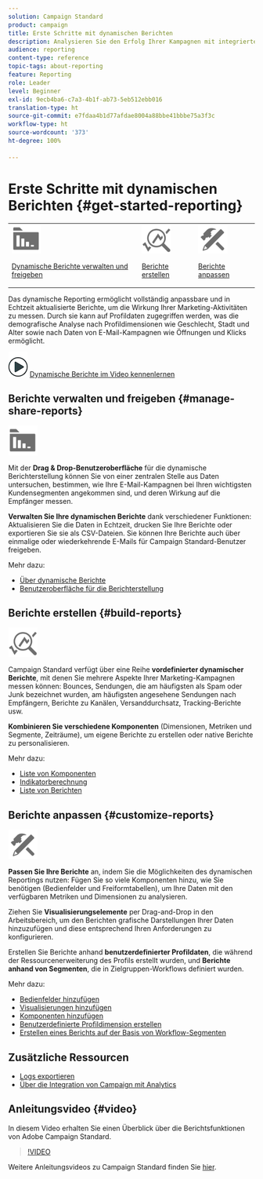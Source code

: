 ```yaml
---
solution: Campaign Standard
product: campaign
title: Erste Schritte mit dynamischen Berichten
description: Analysieren Sie den Erfolg Ihrer Kampagnen mit integrierten oder benutzerdefinierten dynamischen Berichten.
audience: reporting
content-type: reference
topic-tags: about-reporting
feature: Reporting
role: Leader
level: Beginner
exl-id: 9ecb4ba6-c7a3-4b1f-ab73-5eb512ebb016
translation-type: ht
source-git-commit: e7fdaa4b1d77afdae8004a88bbe41bbbe75a3f3c
workflow-type: ht
source-wordcount: '373'
ht-degree: 100%

---
```


# Erste Schritte mit dynamischen Berichten {#get-started-reporting}

<table>
<tr>
<td><img src="assets/do-not-localize/icon_manage.svg" width="60px"><p><a href="#manage-share-reports">Dynamische Berichte verwalten und freigeben</a></p></td>
<td><img src="assets/do-not-localize/icon_build.svg" width="60px"><p><a href="#build-reports">Berichte erstellen</a></p></td>
<td><img src="assets/do-not-localize/icon_customize.svg" width="60px"><p><a href="#customize-reports">Berichte anpassen</a></p></td></tr>
</table>

Das dynamische Reporting ermöglicht vollständig anpassbare und in Echtzeit aktualisierte Berichte, um die Wirkung Ihrer Marketing-Aktivitäten zu messen. Durch sie kann auf Profildaten zugegriffen werden, was die demografische Analyse nach Profildimensionen wie Geschlecht, Stadt und Alter sowie nach Daten von E-Mail-Kampagnen wie Öffnungen und Klicks ermöglicht.

![](assets/do-not-localize/how-to-video.png) [Dynamische Berichte im Video kennenlernen](#video)

## Berichte verwalten und freigeben {#manage-share-reports}

<img src="assets/do-not-localize/icon_manage.svg" width="60px">

Mit der **Drag &amp; Drop-Benutzeroberfläche** für die dynamische Berichterstellung können Sie von einer zentralen Stelle aus Daten untersuchen, bestimmen, wie Ihre E-Mail-Kampagnen bei Ihren wichtigsten Kundensegmenten angekommen sind, und deren Wirkung auf die Empfänger messen.

**Verwalten Sie Ihre dynamischen Berichte** dank verschiedener Funktionen: Aktualisieren Sie die Daten in Echtzeit, drucken Sie Ihre Berichte oder exportieren Sie sie als CSV-Dateien. Sie können Ihre Berichte auch über einmalige oder wiederkehrende E-Mails für Campaign Standard-Benutzer freigeben.

Mehr dazu:

* [Über dynamische Berichte](../../reporting/using/about-dynamic-reports.md)
* [Benutzeroberfläche für die Berichterstellung](../../reporting/using/reporting-interface.md)

## Berichte erstellen {#build-reports}

<img src="assets/do-not-localize/icon_build.svg" width="60px">

Campaign Standard verfügt über eine Reihe **vordefinierter dynamischer Berichte**, mit denen Sie mehrere Aspekte Ihrer Marketing-Kampagnen messen können: Bounces, Sendungen, die am häufigsten als Spam oder Junk bezeichnet wurden, am häufigsten angesehene Sendungen nach Empfängern, Berichte zu Kanälen, Versanddurchsatz, Tracking-Berichte usw.

**Kombinieren Sie verschiedene Komponenten** (Dimensionen, Metriken und Segmente, Zeiträume), um eigene Berichte zu erstellen oder native Berichte zu personalisieren.

Mehr dazu:

* [Liste von Komponenten](../../reporting/using/list-of-components-.md)
* [Indikatorberechnung](../../reporting/using/indicator-calculation.md)
* [Liste von Berichten](../../reporting/using/defining-the-report-period.md)

## Berichte anpassen {#customize-reports}

<img src="assets/do-not-localize/icon_customize.svg" width="60px">

**Passen Sie Ihre Berichte** an, indem Sie die Möglichkeiten des dynamischen Reportings nutzen: Fügen Sie so viele Komponenten hinzu, wie Sie benötigen (Bedienfelder und Freiformtabellen), um Ihre Daten mit den verfügbaren Metriken und Dimensionen zu analysieren.

Ziehen Sie **Visualisierungselemente** per Drag-and-Drop in den Arbeitsbereich, um den Berichten grafische Darstellungen Ihrer Daten hinzuzufügen und diese entsprechend Ihren Anforderungen zu konfigurieren.

Erstellen Sie Berichte anhand **benutzerdefinierter Profildaten**, die während der Ressourcenerweiterung des Profils erstellt wurden, und **Berichte anhand von Segmenten**, die in Zielgruppen-Workflows definiert wurden.

Mehr dazu:

* [Bedienfelder hinzufügen](../../reporting/using/adding-panels.md)
* [Visualisierungen hinzufügen](../../reporting/using/adding-visualizations.md)
* [Komponenten hinzufügen](../../reporting/using/adding-components.md)
* [Benutzerdefinierte Profildimension erstellen](../../reporting/using/creating-a-custom-profile-dimension.md)
* [Erstellen eines Berichts auf der Basis von Workflow-Segmenten](../../reporting/using/creating-a-report-workflow-segment.md)

## Zusätzliche Ressourcen

* [Logs exportieren](../../automating/using/exporting-logs.md)
* [Über die Integration von Campaign mit Analytics](../../integrating/using/about-campaign-analytics-integration.md)

## Anleitungsvideo {#video}

In diesem Video erhalten Sie einen Überblick über die Berichtsfunktionen von Adobe Campaign Standard.

>[!VIDEO](https://video.tv.adobe.com/v/23021?quality=12&captions=eng)

Weitere Anleitungsvideos zu Campaign Standard finden Sie [hier](https://experienceleague.adobe.com/docs/campaign-standard-learn/tutorials/overview.html?lang=de).
